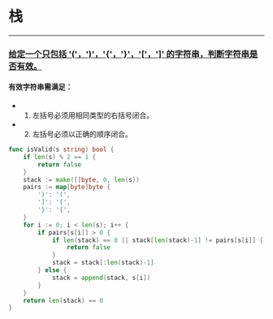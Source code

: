 # 栈
---

### [给定一个只包括 '('，')'，'{'，'}'，'['，']' 的字符串，判断字符串是否有效。](https://leetcode-cn.com/problems/valid-parentheses/)
#### 有效字符串需满足：
* 1. 左括号必须用相同类型的右括号闭合。
* 2. 左括号必须以正确的顺序闭合。

```go
func isValid(s string) bool {
    if len(s) % 2 == 1 {
        return false
    }
    stack := make([]byte, 0, len(s))
    pairs := map[byte]byte {
        ')': '(',
        ']': '[',
        '}': '{',
    }
    for i := 0; i < len(s); i++ {
        if pairs[s[i]] > 0 {
            if len(stack) == 0 || stack[len(stack)-1] != pairs[s[i]] {
                return false
            }
            stack = stack[:len(stack)-1]
        } else {
            stack = append(stack, s[i])
        }
    }
    return len(stack) == 0
}
```
